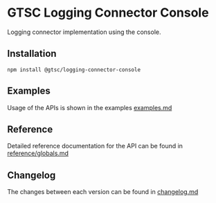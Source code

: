 # GTSC Logging Connector Console

Logging connector implementation using the console.

## Installation

```shell
npm install @gtsc/logging-connector-console
```

## Examples

Usage of the APIs is shown in the examples [examples.md](examples.md)

## Reference

Detailed reference documentation for the API can be found in [reference/globals.md](reference/globals.md)

## Changelog

The changes between each version can be found in [changelog.md](changelog.md)
